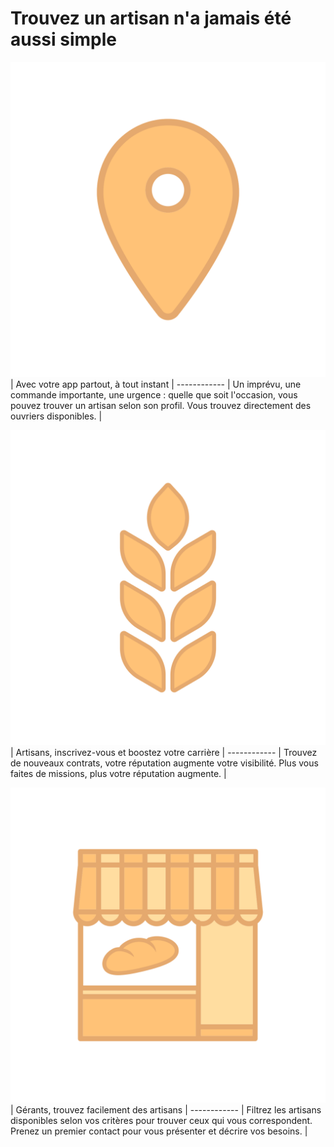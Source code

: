 # Trouvez un artisan n'a jamais été aussi simple

![Image of location](./img/localise_icon.svg) |
Avec votre app partout, à tout instant |
------------ |
Un imprévu, une commande importante, une urgence : quelle que soit l'occasion, vous pouvez trouver un artisan selon son profil. Vous trouvez directement des ouvriers disponibles. |

![Image of wheat](./img/wheat_icon.svg) |
Artisans, inscrivez-vous et boostez votre carrière |
------------ |
Trouvez de nouveaux contrats, votre réputation augmente votre visibilité. Plus vous faites de missions, plus votre réputation augmente. |

![Image of shop](./img/shop_icon.svg) |
Gérants, trouvez facilement des artisans |
------------ |
Filtrez les artisans disponibles selon vos critères pour trouver ceux qui vous correspondent. Prenez un premier contact pour vous présenter et décrire vos besoins. |
